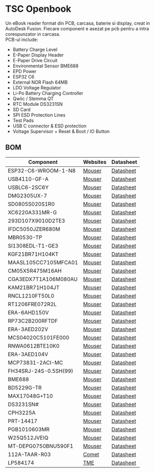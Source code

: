 # TSC Openbook
 Un eBook reader format din PCB, carcasa, baterie si display, creat in AutoDesk Fusion. Fiecare component e asezat pe pcb pentru a intra corespunzator in carcasa.  
PCB-ul include:
- Battery Charge Level  
- E-Paper Display Header  
- E-Paper Drive Circuit  
- Environmental Sensor BME688  
- EPD Power  
- ESP32 C6  
- External NOR Flash 64MB  
- LDO Voltage Regulator  
- Li-Po Battery Charging Controller  
- Qwiic / Stemma QT  
- RTC Module DS3231SN  
- SD Card  
- SPI ESD Protection Lines  
- Test Pads  
- USB C connector & ESD protection  
- Voltage Supervisor + Reset & Boot / IO Button  

## BOM
| Component                     | Websites                                                                                                   | Datasheet                                                                                                    |
|-------------------------------|------------------------------------------------------------------------------------------------------------|------------------------------------------------------------------------------------------------------------|
| ESP32-C6-WROOM-1-N8           | [Mouser](https://eu.mouser.com/ProductDetail/Espressif-Systems/ESP32-C6-WROOM-1U-N8?qs=1Kr7Jg1SGW%2FzPU4G%252ByMwkA%3D%3D) | [Datasheet](https://eu.mouser.com/datasheet/2/891/Espressif_Systems_7_11_2023_esp32_c6_wroom_1_wroom-3236277.pdf) |
| USB4110-GF-A                  | [Mouser](https://eu.mouser.com/ProductDetail/Same-Sky/UJC-H-G-SMT-2-P6-TR?qs=IKkN%2F947nfApFV8T6rOqww%3D%3D) | [Datasheet](https://eu.mouser.com/datasheet/2/1628/ujc_h_g_smt_2_p6_tr-3511211.pdf)                          |
| USBLC6-2SC6Y                  | [Mouser](https://eu.mouser.com/ProductDetail/STMicroelectronics/USBLC6-2SC6Y?qs=gNDSiZmRJS%2FOgDexvXkdow%3D%3D) | [Datasheet](https://eu.mouser.com/datasheet/2/389/usblc6_2sc6y-1852505.pdf)                                   |
| DMG2305UX-7                   | [Mouser](https://eu.mouser.com/ProductDetail/Diodes-Incorporated/DMG2305UX-7?qs=L1DZKBg7t5F%2FNBHrjfxC%252Bg%3D%3D) | [Datasheet](https://www.diodes.com/assets/Datasheets/DMG2305UX.pdf)                                           |
| SD0805S020S1R0                | [Mouser](https://eu.mouser.com/ProductDetail/KYOCERA-AVX/SD0805S020S1R0?qs=jCA%252BPfw4LHbpkAoSnwrdjw%3D%3D) | [Datasheet](https://eu.mouser.com/datasheet/2/40/schottky-3165252.pdf)                                       |
| XC6220A331MR-G                | [Mouser](https://eu.mouser.com/ProductDetail/Torex-Semiconductor/XC6220A331MR-G?qs=AsjdqWjXhJ8ZSWznL1J0gg%3D%3D) | [Datasheet](https://eu.mouser.com/datasheet/2/760/xc6220-3371556.pdf)                                         |
| 293D107X9010D2TE3             | [Mouser](https://eu.mouser.com/ProductDetail/Vishay-Sprague/293D107X9010D2TE3?qs=8dfOI6wKXonVqFgS8%252BQ%2FMA%3D%3D) | [Datasheet](https://www.vishay.com/docs/40002/293d.pdf)                                                       |
| IFDC5050JZER680M              | [Mouser](https://eu.mouser.com/ProductDetail/Vishay-Dale/IFDC5050JZER680M?qs=iLKYxzqNS745SePZd8tBoA%3D%3D) | [Datasheet](https://www.vishay.com/docs/34635/ifdc5050jz.pdf)                                                |
| MBR0530-TP                    | [Mouser](https://eu.mouser.com/ProductDetail/Micro-Commercial-Components-MCC/MBR0530-TP?qs=KFo7JewZbUECRHkxGanrdg%3D%3D) | [Datasheet](https://eu.mouser.com/datasheet/2/258/MBR0520_MBR0580_SOD123_-2492194.pdf)                      |
| SI1308EDL-T1-GE3              | [Mouser](https://eu.mouser.com/ProductDetail/Vishay-Semiconductors/SI1308EDL-T1-GE3?qs=bX1%252BNvsK%2FBramh9tgpOaEw%3D%3D) | [Datasheet](https://www.vishay.com/docs/63399/si1308edl.pdf)                                                |
| KGF21BR71H104KT               | [Mouser](https://eu.mouser.com/ProductDetail/KYOCERA-AVX/KGF21BR71H104KT?qs=Jm2GQyTW%2FbjYyKCvVWAEOw%3D%3D) | [Datasheet](https://eu.mouser.com/datasheet/2/40/KGF-3223650.pdf)                                            |
| MAASL105CC7105MFCA01          | [Mouser](https://eu.mouser.com/ProductDetail/TAIYO-YUDEN/MAASL105CC7105MFCA01?qs=HFfMDpzxxd1Fn%2FInbJA7vw%3D%3D) | [Datasheet](https://eu.mouser.com/datasheet/2/396/TAIYO_YUDEN_04_27_2024_c_mlcc_A_e1-3451516.pdf)           |
| CM05X5R475M16AH               | [Mouser](https://eu.mouser.com/ProductDetail/KYOCERA-AVX/CM05X5R475M16AH?qs=doiCPypUmgFT1xquZKhWtQ%3D%3D) | [Datasheet](https://eu.mouser.com/datasheet/2/40/Kyocera_AVX_Components_CM025_CM05_CM105_CM21_E217K-2932876.pdf) |
| CGA3EDX7T1A106M080AU          | [Mouser](https://eu.mouser.com/ProductDetail/TDK/CGA3EDX7T1A106M080AU?qs=ZcfC38r4PovL%2FBNBUzzBFw%3D%3D) | [Datasheet](https://product.tdk.com/system/files/dam/doc/product/capacitor/ceramic/mlcc/catalog/mlcc_automotive_general_en.pdf) |
| KAM21BR71H104JT               | [Mouser](https://eu.mouser.com/ProductDetail/KYOCERA-AVX/KAM21BR71H104JT?qs=Jm2GQyTW%2Fbic6Zk4McEt6w%3D%3D) | [Datasheet](https://eu.mouser.com/datasheet/2/40/AutoMLCCKAM-3216307.pdf)                                    |
| RNCL1210FT50L0                | [Mouser](https://eu.mouser.com/ProductDetail/SEI-Stackpole/RNCL1210FT50L0?qs=17ckDYBRdelVLOJ%252BDFjlUw%3D%3D) | [Datasheet](https://eu.mouser.com/datasheet/2/385/sei_rncl-3223524.pdf)                                      |
| RT1206FRE072R2L               | [Mouser](https://eu.mouser.com/ProductDetail/YAGEO/RT1206FRE072R2L?qs=XhSZopxZ3H6S0nYZD83pAA%3D%3D) | [Datasheet](https://eu.mouser.com/datasheet/2/447/PYu_RT_1_to_0_01_RoHS_L_15-3461507.pdf)                    |
| ERA-6AHD150V                  | [Mouser](https://eu.mouser.com/ProductDetail/Panasonic/ERA-6AHD150V?qs=MNPzkKEzRtQip8ZeekU%252BRw%3D%3D) | [Datasheet](https://industrial.panasonic.com/cdbs/www-data/pdf/RDM0000/AOA0000C307.pdf)                     |
| RP73C2B200RFTDF               | [Mouser](https://eu.mouser.com/ProductDetail/TE-Connectivity-Holsworthy/RP73C2B200RFTDF?qs=n4i9pByFsMR0dWGpf721CA%3D%3D) | [Datasheet](https://eu.mouser.com/datasheet/2/418/10/ENG_DS_1773272_M1-1588495.pdf)                          |
| ERA-3AED202V                  | [Mouser](https://eu.mouser.com/ProductDetail/Panasonic/ERA-3AED202V?qs=yocZuyCaXdM2cBmjcGkIyA%3D%3D) | [Datasheet](https://industrial.panasonic.com/cdbs/www-data/pdf/RDM0000/AOA0000C307.pdf)                     |
| MCS04020C5101FE000            | [Mouser](https://eu.mouser.com/ProductDetail/Vishay-Beyschlag/MCS04020C5101FE000?qs=wTZ%2FFzl837YsKPLPRIXUbg%3D%3D) | [Datasheet](https://www.vishay.com/docs/28705/mcx0x0xpro.pdf)                                               |
| RNWA0612BTE10K0               | [Mouser](https://eu.mouser.com/ProductDetail/SEI-Stackpole/RNWA0612BTE10K0?qs=IKkN%2F947nfD62pDKWE9ZTQ%3D%3D) | [Datasheet](https://eu.mouser.com/datasheet/2/385/SEI_RNWA-3473840.pdf)                                      |
| ERA-3AED104V                  | [Mouser](https://eu.mouser.com/ProductDetail/Panasonic/ERA-3AED104V?qs=MNPzkKEzRtQIWcmUWL4kjg%3D%3D) | [Datasheet](https://industrial.panasonic.com/cdbs/www-data/pdf/RDM0000/AOA0000C307.pdf)                     |
| MCP73831-2ACI-MC              | [Mouser](https://eu.mouser.com/ProductDetail/Microchip-Technology/MCP73831-2ACI-MC?qs=hH%252BOa0VZEiBneYTVdpuVdg%3D%3D) | [Datasheet](https://eu.mouser.com/datasheet/2/268/MCP73831_Family_Data_Sheet_DS20001984H-3441711.pdf)       |
| FH34SRJ-24S-0.5SH(99)         | [Mouser](https://eu.mouser.com/ProductDetail/Hirose-Connector/FH34SRJ-24S-0.5SH99?qs=vcbW%252B4%252BSTIpKBl5ap9J8Fw%3D%3D) | [Datasheet](https://eu.mouser.com/datasheet/2/185/FH34SRJ_24S_0_5SH_99__CL0580_1255_6_99_2DDrawing_0-1615044.pdf) |
| BME688                        | [Mouser](https://eu.mouser.com/ProductDetail/Bosch-Sensortec/BME688?qs=IS%252B4QmGtzzqQoVDscqwx3A%3D%3D) | [Datasheet](https://eu.mouser.com/datasheet/2/783/bst_bme688_fl000-2307034.pdf)                              |
| BD5229G-TR                    | [Mouser](https://eu.mouser.com/ProductDetail/ROHM-Semiconductor/BD5229G-TR?qs=4kLU8WoGk0vvnhrrYwdszw%3D%3D) | [Datasheet](https://fscdn.rohm.com/en/products/databook/datasheet/ic/power/voltage_detector/bd52xxg-e.pdf)  |
| MAX17048G+T10                 | [Mouser](https://eu.mouser.com/ProductDetail/Analog-Devices-Maxim-Integrated/MAX17048G%2bT10?qs=D7PJwyCwLAoGnnn8jEPRBQ%3D%3D) | [Datasheet](https://eu.mouser.com/datasheet/2/609/MAX17048_MAX17049-3469099.pdf)                             |
| DS3231SN#                     | [Mouser](https://eu.mouser.com/ProductDetail/Analog-Devices-Maxim-Integrated/DS3231SN?qs=1eQvB6Dk1vhUlr8%2FOrV0Fw%3D%3D) | [Datasheet](https://eu.mouser.com/datasheet/2/609/DS3231-3421123.pdf)                                        |
| CPH3225A                      | [Mouser](https://eu.mouser.com/ProductDetail/Seiko-Semiconductors/CPH3225A?qs=3etwrb1wR%252BhUOph6lAO7eg%3D%3D) | [Datasheet](https://eu.mouser.com/datasheet/2/360/Seiko_Instruments_MicroBattery_E_20230330_2024Jan_-3561061.pdf) |
| PRT-14417                     | [Mouser](https://eu.mouser.com/ProductDetail/Adafruit/4208?qs=PzGy0jfpSMtbScLbr0L5dw%3D%3D) | [Datasheet](https://learn.adafruit.com/introducing-adafruit-stemma-qt/technical-specs)                      |
| PGB1010603MR                  | [Mouser](https://eu.mouser.com/ProductDetail/Littelfuse/PGB1010603MR?qs=gu7KAQ731URLg4GSnNNN7Q%3D%3D) | [Datasheet](https://www.littelfuse.com/assetdocs/pulseguard-esd-suppressors-pgb1-datasheet?assetguid=8a337998-d54d-466b-be4e-dc5bcd1f9321) |
| W25Q512JVEIQ                  | [Mouser](https://eu.mouser.com/ProductDetail/Winbond/W25Q512JVEIQ?qs=l7cgNqFNU1jw6svr3at6tA%3D%3D) | [Datasheet](https://eu.mouser.com/datasheet/2/949/Winbond_W25Q512JV_Datasheet-3240039.pdf)                   |
| MT-DEPG0750BNU590F1           | [Mouser](https://eu.mouser.com/ProductDetail/Microtips-Technology/MT-DEPG0750BNU590F1?qs=DPoM0jnrROVRMMTX0WzK%252Bw%3D%3D) | [Datasheet](https://eu.mouser.com/datasheet/2/271/MT_DEPG0750BNU590F1_V2_7-1894282.pdf)                     |
| 112A-TAAR-R03                 | [Comet](https://store.comet.srl.ro/Catalogue/Product/43497/)                                               | [Datasheet](https://store.comet.bg/download-file.php?id=27596)                                                |
| LP584174                      | [TME](https://www.tme.eu/en/details/accu-lp584174_cl/rechargeable-batteries/cellevia-batteries/l584174/) | [Datasheet](https://www.tme.eu/Document/e0683d8c34e6d878124489f71bffb6ee/cel0014.pdf)                        |
